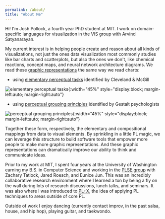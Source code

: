 ```yaml
---
permalink: /about/
title: "About Me"
---
```


Hi! I'm Josh Pollock, a fourth year PhD student at MIT. I work on domain-specific languages for
visualization in the VIS group with Arvind Satyanarayan.

My current interest is in helping people create and reason about all kinds of visualizations, not
just the ones data visualization most commonly studies like bar charts and scatterplots, but also
the ones we don't, like chemical reactions, concept maps, and neural network architecture diagrams.
We read these [graphic
representations](https://dare.uva.nl/search?identifier=c136c6f0-b987-4264-aeef-db053ea56a61) the
same way we read charts:

- using [elementary perceptual
  tasks](https://www.jstor.org/stable/2288400#metadata_info_tab_contents) identified by Cleveland &
  McGill

![elementary perceptual
tasks](https://www.researchgate.net/profile/Chia-Shen-2/publication/221513994/figure/fig2/AS:305590816526337@1449869936222/Cleveland-and-McGills-elementary-perceptual-tasks-All-visual-representations-of.png){:width="45%"
style="display:block; margin-left:auto; margin-right:auto"}

- using [perceptual grouping principles](https://www.ncbi.nlm.nih.gov/pmc/articles/PMC3482144/)
  identified by Gestalt psychologists

![perceptual grouping principles](https://www.ncbi.nlm.nih.gov/pmc/articles/PMC3482144/bin/nihms390005f1.jpg){:width="45%"
style="display:block; margin-left:auto; margin-right:auto"}

Together these form, respectively, the elementary and compositional mappings from data to visual elements. By
sprinkling in a little PL magic, we can leverage this structure to build software tools that empower
more people to make more graphic representations. And these graphic representations can dramatically
improve our ability to think and communicate ideas.

Prior to my work at MIT, I spent four years at the University of Washington earning my B.S. in
Computer Science and working in the [PLSE group](https://uwplse.org/) with Zachary Tatlock, Jared
Roesch, and Eunice Jun. This was an incredibly collaborative research environment where I learned a
ton by being a fly on the wall during lots of research discussions, lunch talks, and seminars. It
was also where I was introduced to
[PL+X](http://www.pl-enthusiast.net/2015/05/27/what-is-pl-research-and-how-is-it-useful/), the idea
of applying PL techniques to areas outside of core PL.

Outside of work I enjoy dancing (currently contact improv, in the past salsa, house, and hip hop),
playing guitar, and taekwondo.
